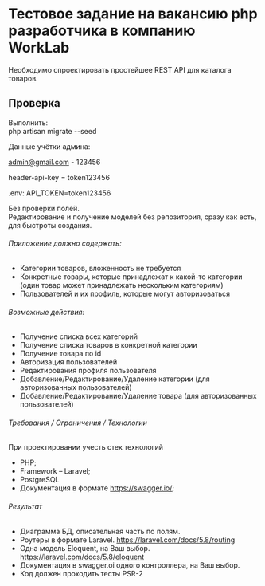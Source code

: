 
# Тестовое задание на вакансию php разработчика в компанию WorkLab
Необходимо спроектировать простейшее REST API для каталога товаров.

## Проверка
Выполнить:<br/>
php artisan migrate --seed

Данные учётки админа:

admin@gmail.com - 123456

header-api-key = token123456

.env: API_TOKEN=token123456


Без проверки полей.<br/>
Редактирование и получение моделей без репозитория, сразу как есть, для быстроты создания.<br/>

###### Приложение должно содержать:
 - Категории товаров, вложенность не требуется
 - Конкретные товары, которые принадлежат к какой-то категории (один товар может принадлежать нескольким категориям)
 - Пользователей и их профиль, которые могут авторизоваться

###### Возможные действия:
- Получение списка всех категорий
- Получение списка товаров в конкретной категории
- Получение товара по id
- Авторизация пользователей
- Редактирования профиля пользователя
- Добавление/Редактирование/Удаление категории (для авторизованных пользователей)
- Добавление/Редактирование/Удаление товара (для авторизованных пользователей)

###### Требования / Ограничения / Технологии
При проектировании учесть стек технологий
- PHP;
- Framework – Laravel;
- PostgreSQL
- Документация в формате https://swagger.io/; 

###### Результат
- Диаграмма БД, описательная часть по полям.
- Роутеры в формате Laravel. https://laravel.com/docs/5.8/routing
- Одна модель Eloquent, на Ваш выбор. https://laravel.com/docs/5.8/eloquent
- Документация в swagger.oi одного контроллера, на Ваш выбор.
- Код должен проходить тесты PSR-2
